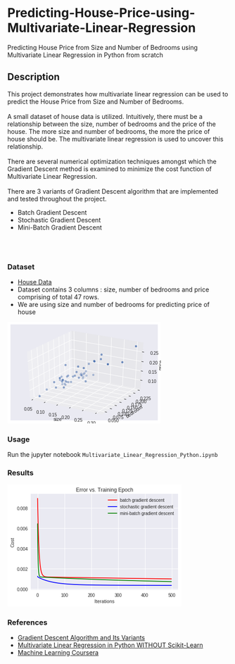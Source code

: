 # Predicting-House-Price-using-Multivariate-Linear-Regression
Predicting House Price from Size and Number of Bedrooms using Multivariate Linear Regression in Python from scratch

## Description
This project demonstrates how multivariate linear regression can be used to predict the House Price from Size and Number of Bedrooms.
<br/>
<br/>
A small dataset of house data is utilized. Intuitively, there must be a relationship between the size, number of bedrooms and the price of the house. The more size and number of bedrooms, the more the price of house should be. The multivariate linear regression is used to uncover this relationship.
<br/>
<br/>
There are several numerical optimization techniques amongst which the Gradient Descent method is examined to minimize the cost function of Multivariate Linear Regression.
<br/>
<br/>
There are 3 variants of Gradient Descent algorithm that are implemented and tested throughout the project. 
- Batch Gradient Descent
- Stochastic Gradient Descent
- Mini-Batch Gradient Descent
<br/>
<br/>


### Dataset
- [House Data](https://github.com/kaustubholpadkar/Predicting-House-Price-using-Multivariate-Linear-Regression/blob/master/home.txt)
- Dataset contains 3 columns : size, number of bedrooms	and price comprising of total 47 rows.
- We are using size and number of bedrooms for predicting price of house

![data](data.png)

### Usage
Run the jupyter notebook `Multivariate_Linear_Regression_Python.ipynb`

### Results
![data](cost.png)

### References
- [Gradient Descent Algorithm and Its Variants](https://towardsdatascience.com/gradient-descent-algorithm-and-its-variants-10f652806a3)
- [Multivariate Linear Regression in Python WITHOUT Scikit-Learn](https://medium.com/we-are-orb/multivariate-linear-regression-in-python-without-scikit-learn-7091b1d45905)
- [Machine Learning Coursera](https://www.coursera.org/learn/machine-learning)
